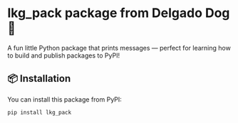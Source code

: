 # lkg_pack package from Delgado Dog 🐶

A fun little Python package that prints messages — perfect for learning how to build and publish packages to PyPI!

## 📦 Installation

You can install this package from PyPI:

```bash
pip install lkg_pack
